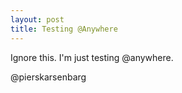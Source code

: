 ```yaml
---
layout: post
title: Testing @Anywhere
---
```


Ignore this. I'm just testing @anywhere.

@pierskarsenbarg